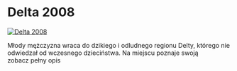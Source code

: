 Delta 2008 
=============
[![Delta 2008 ](http://vidos.pl/images/player.gif)](http://vidos.pl/delta-2008)

 Młody mężczyzna wraca do dzikiego i odludnego regionu Delty, którego nie odwiedzał od wczesnego dzieciństwa. Na miejscu poznaje swoją zobacz pełny opis
